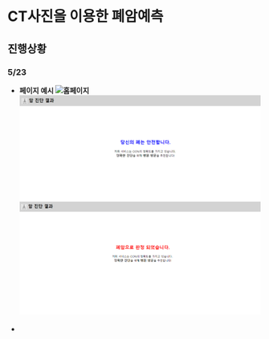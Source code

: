 # CT사진을 이용한 폐암예측

## 진행상황

### 5/23
- <b>페이지 예시
![홈페이지](https://github.com/SeongCheol-Kim/prediction_of_lung_cancer/blob/master/example_pic/%ED%99%88.png?raw=true)
![판정1](https://github.com/SeongCheol-Kim/prediction_of_lung_cancer/blob/master/example_pic/%ED%8C%90%EC%A0%951.png?raw=true)
![판정2](https://github.com/SeongCheol-Kim/prediction_of_lung_cancer/blob/master/example_pic/%ED%8C%90%EC%A0%952.png?raw=true)
<br></br>
- 